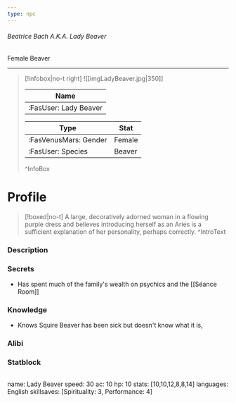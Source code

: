 ```yaml
---
type: npc
---
```


###### Beatrice Bach A.K.A. Lady Beaver
<span class="sub2">Female Beaver </span>
___

> [!infobox|no-t right]
> ![[imgLadyBeaver.jpg|350]]
> 
> | Name |
> | :----: |
> | :FasUser: Lady Beaver | 
> 
> | Type | Stat |
> | ---- | ---- |
> | :FasVenusMars: Gender | Female |
> | :FasUser: Species | Beaver |
>^InfoBox

# Profile

> [!boxed|no-t]
> A large, decoratively adorned woman in a flowing purple dress and believes introducing herself as an Aries is a sufficient explanation of her personality, perhaps correctly.
>^IntroText

### Description


### Secrets
- Has spent much of the family's wealth on psychics and the [[Séance Room]]

### Knowledge
- Knows Squire Beaver has been sick but doesn't know what it is,

### Alibi 


### Statblock
>```statblock
name: Lady Beaver
speed: 30
ac: 10
hp: 10
stats: [10,10,12,8,8,14]
languages: English
skillsaves: [Spirituality: 3, Performance: 4]